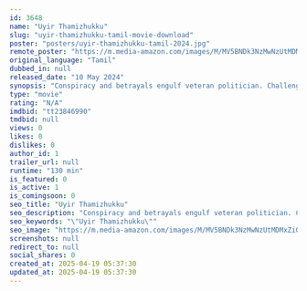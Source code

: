 ```yaml
---
id: 3648
name: "Uyir Thamizhukku"
slug: "uyir-thamizhukku-tamil-movie-download"
poster: "posters/uyir-thamizhukku-tamil-2024.jpg"
remote_poster: "https://m.media-amazon.com/images/M/MV5BNDk3NzMwNzUtMDMxZi00MjMwLTg4N2ItZTZhYWJlNjRmNzAxXkEyXkFqcGdeQXVyMTUzNTgzNzM0._V1_SX300.jpg"
original_language: "Tamil"
dubbed_in: null
released_date: "10 May 2024"
synopsis: "Conspiracy and betrayals engulf veteran politician. Challenged to unravel truth, protect career and reputation. Employing intellect and allies, secrets emerge as he pursues justice, overcoming obstacles in this riveting political ..."
type: "movie"
rating: "N/A"
imdbid: "tt23846990"
tmdbid: null
views: 0
likes: 0
dislikes: 0
author_id: 1
trailer_url: null
runtime: "130 min"
is_featured: 0
is_active: 1
is_comingsoon: 0
seo_title: "Uyir Thamizhukku"
seo_description: "Conspiracy and betrayals engulf veteran politician. Challenged to unravel truth, protect career and reputation. Employing intellect and allies, secrets emerge as he pursues justice, overcoming obstacles in this riveting political ..."
seo_keywords: "\"Uyir Thamizhukku\""
seo_image: "https://m.media-amazon.com/images/M/MV5BNDk3NzMwNzUtMDMxZi00MjMwLTg4N2ItZTZhYWJlNjRmNzAxXkEyXkFqcGdeQXVyMTUzNTgzNzM0._V1_SX300.jpg"
screenshots: null
redirect_to: null
social_shares: 0
created_at: 2025-04-19 05:37:30
updated_at: 2025-04-19 05:37:30
---
```


